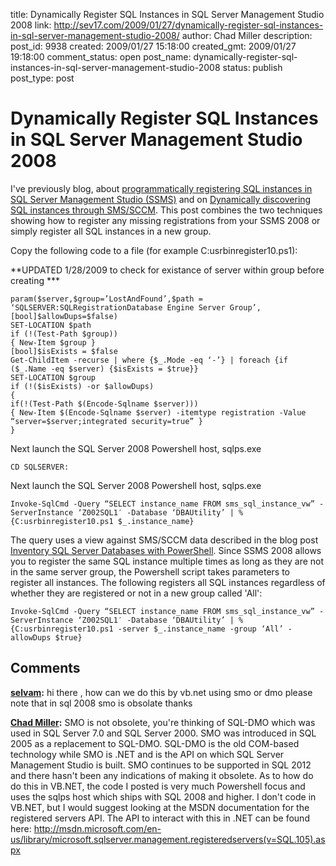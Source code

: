 title: Dynamically Register SQL Instances in SQL Server Management Studio 2008
link: http://sev17.com/2009/01/27/dynamically-register-sql-instances-in-sql-server-management-studio-2008/
author: Chad Miller
description: 
post_id: 9938
created: 2009/01/27 15:18:00
created_gmt: 2009/01/27 19:18:00
comment_status: open
post_name: dynamically-register-sql-instances-in-sql-server-management-studio-2008
status: publish
post_type: post

# Dynamically Register SQL Instances in SQL Server Management Studio 2008

I've previously blog, about [programmatically registering SQL instances in SQL Server Management Studio (SSMS)](/2008/12/registering-sql-servers-in-2000-em-2005-ssms-and-2008-ssms/) and on [Dynamically discovering SQL instances through SMS/SCCM](http://sev17.com/2008/11/inventory-sql-server-databases-with-powershell/). This post combines the two techniques showing how to register any missing registrations from your SSMS 2008 or simply register all SQL instances in a new group.

Copy the following code to a file (for example C:usrbinregister10.ps1):

**UPDATED 1/28/2009 to check for existance of server within group before creating ***
    
    
    param($server,$group=’LostAndFound’,$path = ‘SQLSERVER:SQLRegistrationDatabase Engine Server Group’,[bool]$allowDups=$false)
    SET-LOCATION $path
    if (!(Test-Path $group))
    { New-Item $group }
    [bool]$isExists = $false
    Get-ChildItem -recurse | where {$_.Mode -eq ‘-’} | foreach {if ($_.Name -eq $server) {$isExists = $true}}
    SET-LOCATION $group
    if (!($isExists) -or $allowDups)
    {
    if(!(Test-Path $(Encode-Sqlname $server)))
    { New-Item $(Encode-Sqlname $server) -itemtype registration -Value “server=$server;integrated security=true” }
    }
    

Next launch the SQL Server 2008 Powershell host, sqlps.exe
    
    
    CD SQLSERVER: 

Next launch the SQL Server 2008 Powershell host, sqlps.exe 
    
    
    Invoke-SqlCmd -Query “SELECT instance_name FROM sms_sql_instance_vw” -ServerInstance ‘Z002SQL1′ -Database ‘DBAUtility’ | %{C:usrbinregister10.ps1 $_.instance_name}
    

The query uses a view against SMS/SCCM data described in the blog post [Inventory SQL Server Databases with PowerShell](/2008/11/inventory-sql-server-databases-with-powershell/). Since SSMS 2008 allows you to register the same SQL instance multiple times as long as they are not in the same server group, the Powershell script takes parameters to  register all instances. The following registers all SQL instances regardless of whether they are registered or not in a new group called 'All':
    
    
    Invoke-SqlCmd -Query “SELECT instance_name FROM sms_sql_instance_vw” -ServerInstance ‘Z002SQL1′ -Database ‘DBAUtility’ | %{C:usrbinregister10.ps1 -server $_.instance_name -group ‘All’ -allowDups $true}

## Comments

**[selvam](#21 "2011-12-01 09:28:44"):** hi there , how can we do this by vb.net using smo or dmo please note that in sql 2008 smo is obsolate thanks

**[Chad Miller](#22 "2011-12-01 11:45:14"):** SMO is not obsolete, you're thinking of SQL-DMO which was used in SQL Server 7.0 and SQL Server 2000. SMO was introduced in SQL 2005 as a replacement to SQL-DMO. SQL-DMO is the old COM-based technology while SMO is .NET and is the API on which SQL Server Management Studio is built. SMO continues to be supported in SQL 2012 and there hasn't been any indications of making it obsolete. As to how do do this in VB.NET, the code I posted is very much Powershell focus and uses the sqlps host which ships with SQL 2008 and higher. I don't code in VB.NET, but I would suggest looking at the MSDN documentation for the registered servers API. The API to interact with this in .NET can be found here: http://msdn.microsoft.com/en-us/library/microsoft.sqlserver.management.registeredservers(v=SQL.105).aspx

